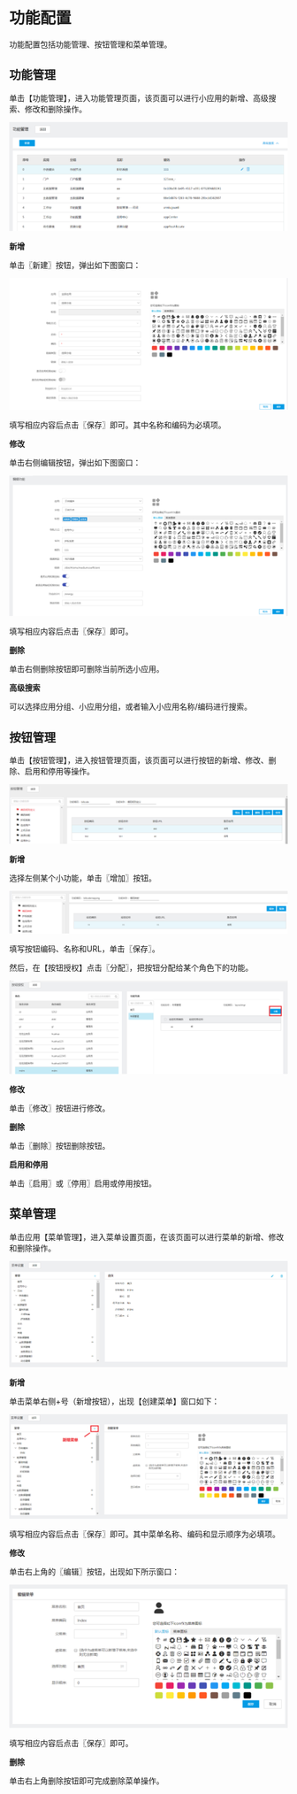 # 功能配置

功能配置包括功能管理、按钮管理和菜单管理。

## 功能管理

单击【功能管理】，进入功能管理页面，该页面可以进行小应用的新增、高级搜索、修改和删除操作。

![](/articles/appspecial/5-/images/image17.png)
 
**新增**

单击〖新建〗按钮，弹出如下图窗口：

![](/articles/appspecial/5-/images/image18.png)


 
填写相应内容后点击〖保存〗即可。其中名称和编码为必填项。

**修改**

单击右侧编辑按钮，弹出如下图窗口：

![](/articles/appspecial/5-/images/image19.png)


 
填写相应内容后点击〖保存〗即可。

**删除**

单击右侧删除按钮即可删除当前所选小应用。

**高级搜索**

可以选择应用分组、小应用分组，或者输入小应用名称/编码进行搜索。

## 按钮管理

单击【按钮管理】，进入按钮管理页面，该页面可以进行按钮的新增、修改、删除、启用和停用等操作。

![](/articles/appspecial/5-/images/image20.png)


 
**新增**

选择左侧某个小功能，单击〖增加〗按钮。

![](/articles/appspecial/5-/images/image21.png)


 
填写按钮编码、名称和URL，单击〖保存〗。

然后，在【按钮授权】点击〖分配〗，把按钮分配给某个角色下的功能。

![](/articles/appspecial/5-/images/image22.png)


 
 
**修改**

单击〖修改〗按钮进行修改。

**删除**

单击〖删除〗按钮删除按钮。

**启用和停用**

单击〖启用〗或〖停用〗启用或停用按钮。


## 菜单管理

单击应用【菜单管理】，进入菜单设置页面，在该页面可以进行菜单的新增、修改和删除操作。

![](/articles/appspecial/5-/images/image23.png)


 
**新增**

单击菜单右侧+号（新增按钮），出现【创建菜单】窗口如下：

![](/articles/appspecial/5-/images/image24.png)


 

填写相应内容后点击〖保存〗即可。其中菜单名称、编码和显示顺序为必填项。

**修改**

单击右上角的〖编辑〗按钮，出现如下所示窗口：

![](/articles/appspecial/5-/images/image25.png)


 
填写相应内容后点击〖保存〗即可。

**删除**

单击右上角删除按钮即可完成删除菜单操作。
